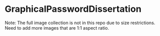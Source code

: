 # GraphicalPasswordDissertation
 
Note: The full image collection is not in this repo due to size restrictions. Need to add more images that are 1:1 aspect ratio.

